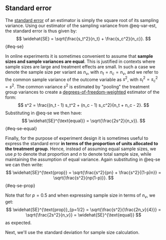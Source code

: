 
## Standard error

The [standard error](stats_foundations.md#sampling-distribution) of an estimator is simply the square root of its sampling variance. Using our estimator of the sampling variance from @eq-var-est, the standard error is thus given by:
$$
\widehat{SE}
= \sqrt{\frac{s_t^2}{n_t} + \frac{s_c^2}{n_c}}.
$${#eq-se}

In online experiments it is sometimes convenient to assume that **sample sizes and sample variances are equal**. This is justified in contexts where sample sizes are large and treatment effects are small. In such a case we denote the sample size per variant as $n_v$, with $n_t = n_c = n_v$, and we refer to the common sample variance of the outcome variable as $s^2$, with $s_t^2 = s_c^2 = s^2$. The common variance $s^2$ is estimated by "pooling" the treatment group variances to create a [degrees-of-freedom-weighted](stats_foundations.md#degrees-of-freedom) estimator of the form:
$$
s^2 = \frac{(n_t - 1) s_t^2 + (n_c - 1) s_c^2}{n_t + n_c - 2}.
$$
Substituting in @eq-se we then have:
$$
\widehat{SE}^{\text{equal}}
= \sqrt{\frac{2s^2}{n_v}}.
$${#eq-se-equal}

Finally, for the purpose of experiment design it is sometimes useful to express the standard error **in terms of the proportion of units allocated to the treatment group**. Hence, instead of assuming equal sample sizes, we use $p$ to denote that proportion and $n$ to denote total sample size, while maintaining the assumption of equal variance. Again substituting in @eq-se we can then write:
$$
\widehat{SE}^{\text{prop}}
= \sqrt{\frac{s^2}{pn} + \frac{s^2}{(1-p)n}}
= \sqrt{\frac{s^2}{np(1-p)}}.
$${#eq-se-prop}

Note that for $p=0.5$ and when expressing sample size in terms of $n_v$, we get:
$$
\widehat{SE}^{\text{prop}}_{p=1/2}
= \sqrt{\frac{s^2}{\frac{2n_v}{4}}}
= \sqrt{\frac{2s^2}{n_v}}
= \widehat{SE}^{\text{equal}}
$$
as expected.

Next, we'll use the standard deviation for sample size calculation.




